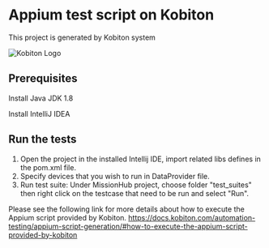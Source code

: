 # Appium test script on Kobiton
This project is generated by Kobiton system

![Kobiton Logo](https://kobiton.com/wp-content/themes/kobiton/images/kobiton-logo-no-caption.svg)


## Prerequisites
Install Java JDK 1.8

Install IntelliJ IDEA

## Run the tests
1. Open the project in the installed Intellij IDE, import related libs defines in the pom.xml file.
2. Specify devices that you wish to run in DataProvider file. 
3. Run test suite: Under MissionHub project, choose folder "test_suites" then right click on the testcase that need to be run and select "Run".

Please see the following link for more details about how to execute the Appium script provided by Kobiton.
https://docs.kobiton.com/automation-testing/appium-script-generation/#how-to-execute-the-appium-script-provided-by-kobiton